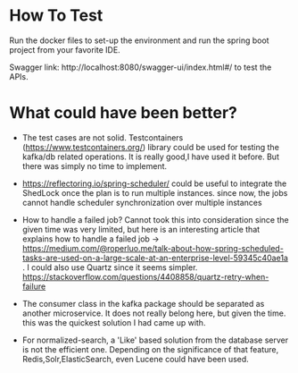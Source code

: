 # How To Test
Run the docker files to set-up the environment and run the spring boot project from your favorite IDE.

Swagger link: http://localhost:8080/swagger-ui/index.html#/ to test the APIs.

# What could have been better?
- The test cases are not solid. Testcontainers (https://www.testcontainers.org/) library could be used for testing the kafka/db related operations. It is really good,I have used it before. But there was simply no time to implement.

- https://reflectoring.io/spring-scheduler/ could be useful to integrate the ShedLock
once the plan is to run multiple instances. since now, the jobs cannot handle scheduler synchronization over multiple instances
- How to handle a failed job? Cannot took this into consideration since the given time was very limited, but here is an interesting article
that explains how to handle a failed job -> https://medium.com/@roperluo.me/talk-about-how-spring-scheduled-tasks-are-used-on-a-large-scale-at-an-enterprise-level-59345c40ae1a
. I could also use Quartz since it seems simpler. https://stackoverflow.com/questions/4408858/quartz-retry-when-failure
- The consumer class in the kafka package should be separated as another microservice. It does not really belong here, but given the time. this was the quickest solution I had came up with.
- For normalized-search, a 'Like' based solution from the database server is not the efficient one. Depending on the significance of that feature, Redis,Solr,ElasticSearch, even Lucene could have been used.